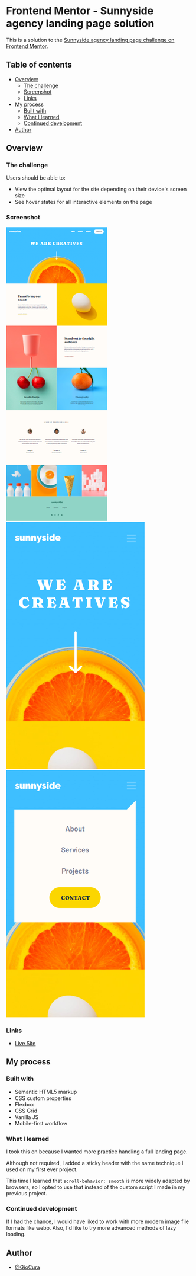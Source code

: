 # Frontend Mentor - Sunnyside agency landing page solution

This is a solution to the [Sunnyside agency landing page challenge on Frontend Mentor](https://www.frontendmentor.io/challenges/sunnyside-agency-landing-page-7yVs3B6ef).

## Table of contents

- [Overview](#overview)
  - [The challenge](#the-challenge)
  - [Screenshot](#screenshot)
  - [Links](#links)
- [My process](#my-process)
  - [Built with](#built-with)
  - [What I learned](#what-i-learned)
  - [Continued development](#continued-development)
- [Author](#author)

## Overview

### The challenge

Users should be able to:

- View the optimal layout for the site depending on their device's screen size
- See hover states for all interactive elements on the page

### Screenshot

![Desktop](images/screenshot-desktop.png)
![Mobile](images/screenshot-mobile.png)
![Mobile-Menu](images/screenshot-mobile-menu.png)

### Links

- [Live Site](https://gc33-sunnyside-landing.netlify.app/)

## My process

### Built with

- Semantic HTML5 markup
- CSS custom properties
- Flexbox
- CSS Grid
- Vanilla JS
- Mobile-first workflow

### What I learned

I took this on because I wanted more practice handling a full landing page.

Although not required, I added a sticky header with the same technique I used on my first ever project.

This time I learned that `scroll-behavior: smooth` is more widely adapted by browsers, so I opted to use that instead of the custom script I made in my previous project.

### Continued development

If I had the chance, I would have liked to work with more modern image file formats like webp. Also, I'd like to try more advanced methods of lazy loading.

## Author

- [@GioCura](https://www.frontendmentor.io/profile/GioCura)
